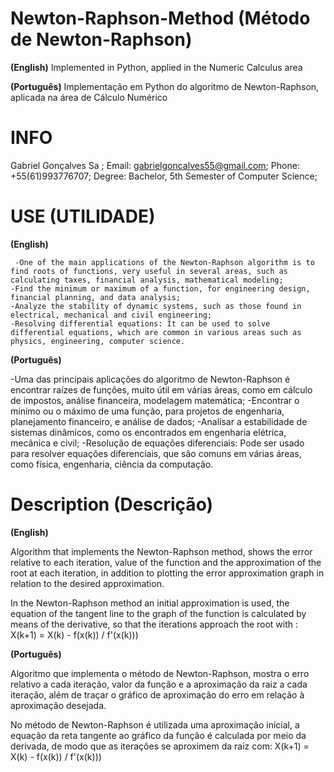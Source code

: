 # Newton-Raphson-Method (Método de Newton-Raphson) 

**(English)**
   Implemented in Python, applied in the Numeric Calculus area
   
**(Português)**
   Implementação em Python do algoritmo de Newton-Raphson, aplicada na área de Cálculo Numérico 
   
# INFO
Gabriel Gonçalves Sa ;
Email: gabrielgoncalves55@gmail.com;
Phone: +55(61)993776707;
Degree: Bachelor, 5th Semester of Computer Science;

# USE (UTILIDADE)

**(English)**

     -One of the main applications of the Newton-Raphson algorithm is to find roots of functions, very useful in several areas, such as calculating taxes, financial analysis, mathematical modeling;
    -Find the minimum or maximum of a function, for engineering design, financial planning, and data analysis;
    -Analyze the stability of dynamic systems, such as those found in electrical, mechanical and civil engineering;
    -Resolving differential equations: It can be used to solve differential equations, which are common in various areas such as physics, engineering, computer science.
    
**(Português)**

   -Uma das principais aplicações do algoritmo de Newton-Raphson é encontrar raízes de funções, muito útil em várias áreas, como em cálculo de impostos, análise financeira, modelagem matemática;
   -Encontrar o mínimo ou o máximo de uma função, para projetos de engenharia, planejamento financeiro, e análise de dados;
   -Analisar a estabilidade de sistemas dinâmicos, como os encontrados em engenharia elétrica, mecânica e civil;
   -Resolução de equações diferenciais: Pode ser usado para resolver equações diferenciais, que são comuns em várias áreas, como física, engenharia, ciência da computação.


# Description (Descrição)

**(English)**

Algorithm that implements the Newton-Raphson method, shows the error relative to each iteration, value of the function and the approximation of the root at each iteration, in addition to plotting the error approximation graph in relation to the desired approximation.
 
In the Newton-Raphson method an initial approximation is used, the equation of the tangent line to the graph of the function is calculated by means of the derivative,
so that the iterations approach the root with : X(k+1) = X(k) - f(x(k)) / f'(x(k)))

**(Português)**

Algoritmo que implementa o método de Newton-Raphson, mostra o erro relativo a cada iteração, valor da função e a aproximação da raiz a cada iteração, além de traçar o gráfico de aproximação do erro em relação à aproximação desejada.
 
No método de Newton-Raphson é utilizada uma aproximação inicial, a equação da reta tangente ao gráfico da função é calculada por meio da derivada,
de modo que as iterações se aproximem da raiz com: X(k+1) = X(k) - f(x(k)) / f'(x(k)))
